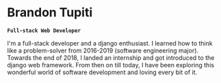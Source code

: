 # Brandon Tupiti

**`Full-stack Web Developer`**

I'm a full-stack developer and a django enthusiast. I learned how to think like a problem-solver from 2016-2019 (software engineering major). Towards the end of 2018, I landed an internship and got introduced to the django web framework. From then on till today, I have been exploring this wonderful world of software development and loving every bit of it. 



